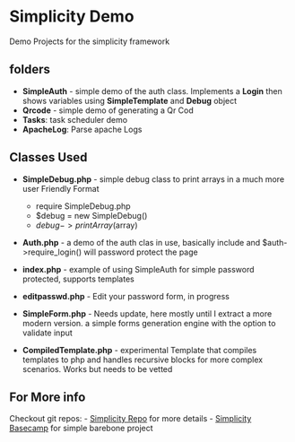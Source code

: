 # Simplicity Demo
Demo Projects for the simplicity framework

## folders 
- **SimpleAuth** - simple demo of the auth class. Implements a **Login** then shows variables using **SimpleTemplate** and **Debug** object
- **Qrcode** - simple demo of generating a Qr Cod
- **Tasks**: task scheduler demo
- **ApacheLog**: Parse apache Logs

## Classes Used
- **SimpleDebug.php** - simple debug class to print arrays in a much more user Friendly Format
    - require SimpleDebug.php
    - $debug = new SimpleDebug()
    - $debug-> printArray($array)
- **Auth.php** - a demo of the auth clas in use, basically include and $auth->require_login() will password protect the page
- **index.php** - example of using SimpleAuth for simple password protected, supports templates

- **editpasswd.php** - Edit your password form, in progress
- **SimpleForm.php** - Needs update, here mostly until I extract a more modern version. a simple forms generation engine with the option to validate input
- **CompiledTemplate.php** - experimental Template that compiles templates to php and handles recursive blocks for more complex scenarios. Works but needs to be vetted

## For More info
Checkout git repos:
    - [Simplicity Repo](https://github.com/younelan/simplicity) for more details
    - [Simplicity Basecamp](https://github.com/younelan/basecamp) for simple barebone project
